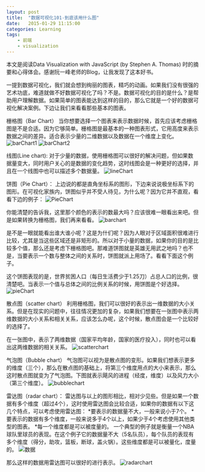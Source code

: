 ```yaml
---
layout: post
title:  "数据可视化101-到底该用什么图"
date:   2015-01-29 11:15:00
categories: Learning
tags:
    - 前端
    - visualization
---
```


本文是阅读Data Visualization with JavaScript (by Stephen A. Thomas) 时的摘要和心得体会。感谢阮一峰老师的Blog，让我发现了这本好书。

一提到数据可视化，我们就会想到绚丽的图表，精巧的动画。如果我们没有很强的艺术功底，难道就做不好数据可视化了吗？不是。数据可视化的目的是什么？是帮助用户理解数据。如果简单的图表能达到这样的目的，那么它就是一个好的数据可视化解决案例。下边让我们来看看那些基本的图表。

栅格图（Bar Chart）
当你想要选择一个图表来表示数据时候，首先应该考虑栅格图是不是合适。因为它够简单。栅格图是最基本的一种图表形式，它用高度来表示数据之间的差异。适合表示少量的二维数据以及数据在一个维度上变化。
![barChart1]({{url}}/resources/img/vis1-barchart1.png)
![barChart2]({{url}}/resources/img/vis1-barchart2.png)


线图(Line chart):
对于少量的数据，使用栅格图可以很好的解决问题，但如果数据量变大，同时用户关心的是数据的变化趋势，这时线图会是一种更好的选择，并且在一个线图中也可以描述多个数据量。
![lineChart]({{url}}/resources/img/vis1-linechart1.png)

饼图（Pie Chart）：
上边说的都是直角坐标系的图形，下边来说说极坐标系下的图形。在可视化家族内，饼图似乎并不受人待见，为什么呢？因为它并不直观，看看下边的例子：
![PieChart]({{url}}/resources/img/vis1-piechart1.png)


你能清楚的告诉我，这里那个颜色的表示的数最大吗？应该很难一眼看出来吧。但是如果转换为栅格图，我们再来看看。
![barchart]({{url}}/resources/img/vis1-barchart3.png)


是不是一眼就能看出谁大谁小呢？这是为什们呢？因为人眼对于区域面积很难进行比较，尤其是当这些区域还是非矩形的。所以对于小量的数据，如果你的目的是比较多个值，那么还是考虑下栅格图吧。那难道饼图就是英雄无用武之地吗？也不是，当要表示一个数与整体之间的关系时，饼图就派上用场了。看看下面这个例子。

这个饼图表现的是，世界贫困人口（每日生活费少于1.25刀）占总人口的比例，很清楚吧。当表示一个值与总体之间的比例关系的时候，用饼图是个好选择。
![pieChart]({{url}}/resources/img/vis1-piechart2.png)


散点图（scatter chart）
利用栅格图，我们可以很好的表示出一维数据的大小关系。但是在现实的问题中，往往情况更加的复杂，如果我们想要在一张图中表示两维数据的大小关系和相关关系，应该怎么办呢，这个时候，散点图会是一个比较好的选择了。

在一张图中，表示了两维数据（国家平均年龄，国家的医疗投入），同时也可以看出这两维数据的相关关系。
![scatterchart]({{url}}/resources/img/vis1-scatterchart.png)

气泡图（Bubble chart）
气泡图可以视为是散点图的变形。如果我们想表示更多的维度（三个），那么在散点图的基础上，将第三个维度用点的大小来表示，那么这时散点图就变为了气泡图。下图就表示飓风的进程（经度，维度）以及风力大小（第三个维度）。
![bubblechart]({{url}}/resources/img/vis1-bubblechart.png)

雷达图（radar chart）：
雷达图与以上的图形相比，相对少见些。但是如果一个数据有多个维度（超过4个），这时使用雷达图会比较合适，如果你的数据有以下这几个特点，可以考虑使用雷达图：
*要表示的数据量不大，一般来说小于7个。
*要表示的数据有多个维度，一般来说多于4个以上，如果少于4个考虑使用其他类型的图表。
*每一个维度都是可以被度量的。
一个典型的例子就是衡量一个NBA球队里球员的表现。在这个例子它的数据量不大（5名队员），每个队员的表现有多个维度（得分，助攻，篮板，断球，盖火锅）。这些维度都是可以被量化，度量的。
![数据]({{url}}/resources/img/vis1-tabledata.png)

那么这样的数据用雷达图可以很好的进行表示。
![radarchart]({{url}}/resources/img/vis1-radarchart.png)
